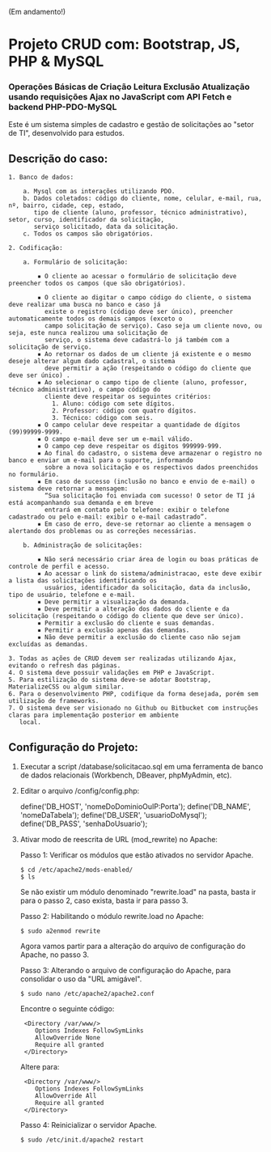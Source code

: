 (Em andamento!)

# **Projeto CRUD com: Bootstrap, JS, PHP & MySQL**

### **Operações Básicas de Criação Leitura Exclusão Atualização usando requisições Ajax no JavaScript com API Fetch e backend PHP-PDO-MySQL**

Este é um sistema simples de cadastro e gestão de solicitações ao "setor de TI", desenvolvido para estudos.


## **Descrição do caso:**

    1. Banco de dados: 
    
        a. Mysql com as interações utilizando PDO.
        b. Dados coletados: código do cliente, nome, celular, e-mail, rua, nº, bairro, cidade, cep, estado, 
           tipo de cliente (aluno, professor, técnico administrativo), setor, curso, identificador da solicitação, 
           serviço solicitado, data da solicitação.
        c. Todos os campos são obrigatórios.

    2. Codificação:

        a. Formulário de solicitação:

            ▪ O cliente ao acessar o formulário de solicitação deve preencher todos os campos (que são obrigatórios).

            ▪ O cliente ao digitar o campo código do cliente, o sistema deve realizar uma busca no banco e caso já 
              existe o registro (código deve ser único), preencher automaticamente todos os demais campos (exceto o 
              campo solicitação de serviço). Caso seja um cliente novo, ou seja, este nunca realizou uma solicitação de 
              serviço, o sistema deve cadastrá-lo já também com a solicitação de serviço.
            ▪ Ao retornar os dados de um cliente já existente e o mesmo deseje alterar algum dado cadastral, o sistema 
              deve permitir a ação (respeitando o código do cliente que deve ser único) .
            ▪ Ao selecionar o campo tipo de cliente (aluno, professor, técnico administrativo), o campo código do 
              cliente deve respeitar os seguintes critérios:
                1. Aluno: código com sete dígitos.
                2. Professor: código com quatro dígitos.
                3. Técnico: código com seis.   
            ▪ O campo celular deve respeitar a quantidade de dígitos (99)99999-9999.
            ▪ O campo e-mail deve ser um e-mail válido.
            ▪ O campo cep deve respeitar os dígitos 999999-999.
            ▪ Ao final do cadastro, o sistema deve armazenar o registro no banco e enviar um e-mail para o suporte, informando
              sobre a nova solicitação e os respectivos dados preenchidos no formulário.
            ▪ Em caso de sucesso (inclusão no banco e envio de e-mail) o sistema deve retornar a mensagem: 
              “Sua solicitação foi enviada com sucesso! O setor de TI já está acompanhando sua demanda e em breve 
              entrará em contato pelo telefone: exibir o telefone cadastrado ou pelo e-mail: exibir o e-mail cadastrado”.
            ▪ Em caso de erro, deve-se retornar ao cliente a mensagem o alertando dos problemas ou as correções necessárias.
            
        b. Administração de solicitações:
        
            ▪ Não será necessário criar área de login ou boas práticas de controle de perfil e acesso. 
            ▪ Ao acessar o link do sistema/administracao, este deve exibir a lista das solicitações identificando os 
              usuários, identificador da solicitação, data da inclusão, tipo de usuário, telefone e e-mail.
            ▪ Deve permitir a visualização da demanda.
            ▪ Deve permitir a alteração dos dados do cliente e da solicitação (respeitando o código do cliente que deve ser único).
            ▪ Permitir a exclusão do cliente e suas demandas.
            ▪ Permitir a exclusão apenas das demandas.
            ▪ Não deve permitir a exclusão do cliente caso não sejam excluídas as demandas. 

    3. Todas as ações de CRUD devem ser realizadas utilizando Ajax, evitando o refresh das páginas. 
    4. O sistema deve possuir validações em PHP e JavaScript.
    5. Para estilização do sistema deve-se adotar Bootstrap, MaterializeCSS ou algum similar.
    6. Para o desenvolvimento PHP, codifique da forma desejada, porém sem utilização de frameworks.
    7. O sistema deve ser visionado no Github ou Bitbucket com instruções claras para implementação posterior em ambiente
       local.
      
      
## **Configuração do Projeto:**

1. Executar a script /database/solicitacao.sql em uma ferramenta de banco de dados relacionais (Workbench, DBeaver, phpMyAdmin, etc).

2. Editar o arquivo /config/config.php:
    
    define('DB_HOST', 'nomeDoDominioOuIP:Porta');
    define('DB_NAME', 'nomeDaTabela');
    define('DB_USER', 'usuarioDoMysql');
    define('DB_PASS', 'senhaDoUsuario');  
    
3. Ativar modo de reescrita de URL (mod_rewrite) no Apache:

    Passo 1: Verificar os módulos que estão ativados no servidor Apache.

    `$ cd /etc/apache2/mods-enabled/`    
    `$ ls`

    Se não existir um módulo denominado "rewrite.load" na pasta, basta ir para o passo 2, caso exista, basta ir para passo 3.

    Passo 2: Habilitando o módulo rewrite.load no Apache:

    `$ sudo a2enmod rewrite`

    Agora vamos partir para a alteração do arquivo de configuração do Apache, no passo 3.
    
    Passo 3: Alterando o arquivo de configuração do Apache, para consolidar o uso da "URL amigável".
    
    `$ sudo nano /etc/apache2/apache2.conf`
    
    Encontre o seguinte código:
    
        <Directory /var/www/>
           Options Indexes FollowSymLinks
           AllowOverride None
           Require all granted
        </Directory>
    
    Altere para:   
    
        <Directory /var/www/>
           Options Indexes FollowSymLinks
           AllowOverride All
           Require all granted
        </Directory>
        
    Passo 4: Reinicializar o servidor Apache.
     
    `$ sudo /etc/init.d/apache2 restart`      

